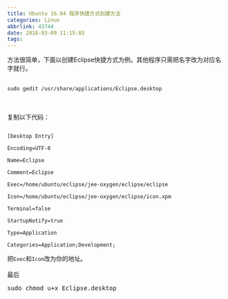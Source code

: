 ```yaml
---
title: Ubuntu 16.04 程序快捷方式创建方法
categories: Linux
abbrlink: 43744
date: 2018-03-09 11:15:03
tags:
---
```

方法很简单，下面以创建Eclipse快捷方式为例。其他程序只需把名字改为对应名字就行。
<br><br>
<pre><code>sudo gedit /usr/share/applications/Eclipse.desktop</code></pre>
<br><br>
复制以下代码：<br>
<pre><code>
[Desktop Entry]

Encoding=UTF-8

Name=Eclipse

Comment=Eclipse

Exec=/home/ubuntu/eclipse/jee-oxygen/eclipse/eclipse

Icon=/home/ubuntu/eclipse/jee-oxygen/eclipse/icon.xpm

Terminal=false

StartupNotify=true

Type=Application

Categories=Application;Development;
</code></pre>
把<code>Exec</code>和<code>Icon</code>改为你的地址。<br><br>
    最后
<pre>sudo chmod u+x Eclipse.desktop</pre>
